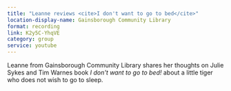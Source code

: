 ```yaml
---
title: "Leanne reviews <cite>I don't want to go to bed</cite>"
location-display-name: Gainsborough Community Library
format: recording
link: K2y5C-YhqVE
category: group
service: youtube
---
```


Leanne from Gainsborough Community Library shares her thoughts on Julie Sykes and Tim Warnes book <cite>I don't want to go to bed!</cite> about a little tiger who does not wish to go to sleep.
